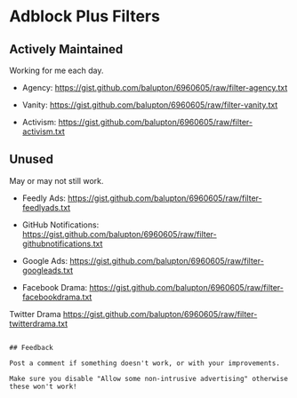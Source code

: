 # Adblock Plus Filters

## Actively Maintained

Working for me each day.

- Agency: https://gist.github.com/balupton/6960605/raw/filter-agency.txt

- Vanity: https://gist.github.com/balupton/6960605/raw/filter-vanity.txt

- Activism: https://gist.github.com/balupton/6960605/raw/filter-activism.txt

## Unused

May or may not still work.

- Feedly Ads: https://gist.github.com/balupton/6960605/raw/filter-feedlyads.txt

- GitHub Notifications: https://gist.github.com/balupton/6960605/raw/filter-githubnotifications.txt

- Google Ads: https://gist.github.com/balupton/6960605/raw/filter-googleads.txt

- Facebook Drama: https://gist.github.com/balupton/6960605/raw/filter-facebookdrama.txt

Twitter Drama
https://gist.github.com/balupton/6960605/raw/filter-twitterdrama.txt
```

## Feedback

Post a comment if something doesn't work, or with your improvements.

Make sure you disable "Allow some non-intrusive advertising" otherwise these won't work!